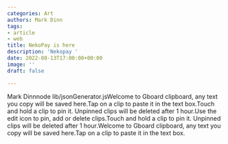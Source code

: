 ```yaml
---
categories: Art
authors: Mark Dinn
tags:
- article
- web
title: NekoPay is here
description: 'Nekopay '
date: 2022-08-13T17:00:00+00:00
image: ''
draft: false

---
```

Mark Dinnnode lib/jsonGenerator.jsWelcome to Gboard clipboard, any text you copy will be saved here.Tap on a clip to paste it in the text box.Touch and hold a clip to pin it. Unpinned clips will be deleted after 1 hour.Use the edit icon to pin, add or delete clips.Touch and hold a clip to pin it. Unpinned clips will be deleted after 1 hour.Welcome to Gboard clipboard, any text you copy will be saved here.Tap on a clip to paste it in the text box.